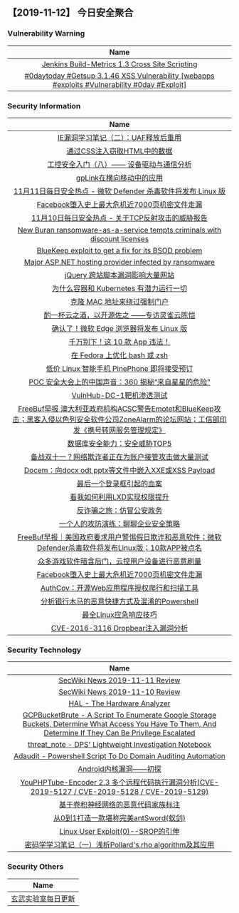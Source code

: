 
 ##   【2019-11-12】 今日安全聚合


###  						       							Vulnerability Warning

|                             Name                             |
| :----------------------------------------------------------: |
|[Jenkins Build-Metrics 1.3 Cross Site Scripting](https://cxsecurity.com/issue/WLB-2019110056)|
|[#0daytoday #Getsup 3.1.46 XSS Vulnerability  [webapps #exploits #Vulnerability #0day #Exploit]](http://0day.today/exploits/33476)|

### 						        							Security Information
|                             Name                                    |
| :----------------------------------------------------------: |
|[IE漏洞学习笔记（二）：UAF释放后重用](https://www.anquanke.com/post/id/190589)|
|[通过CSS注入窃取HTML中的数据](https://www.anquanke.com/post/id/190467)|
|[工控安全入门（八）—— 设备驱动与通信分析](https://www.anquanke.com/post/id/190565)|
|[gpLink在横向移动中的应用](https://www.anquanke.com/post/id/190585)|
|[11月11日每日安全热点 - 微软 Defender 杀毒软件将发布 Linux 版](https://www.anquanke.com/post/id/192621)|
|[Facebook堕入史上最大危机近7000页机密文件走漏](https://www.anquanke.com/post/id/192615)|
|[11月10日每日安全热点 - 关于TCP反射攻击的威胁报告](https://www.anquanke.com/post/id/192606)|
|[New Buran ransomware-as-a-service tempts criminals with discount licenses](https://www.zdnet.com/article/vegalocker-evolves-into-buran-ransomware-as-a-service/#ftag=RSSbaffb68)|
|[BlueKeep exploit to get a fix for its BSOD problem](https://www.zdnet.com/article/bluekeep-exploit-to-get-a-fix-for-its-bsod-problem/#ftag=RSSbaffb68)|
|[Major ASP.NET hosting provider infected by ransomware](https://www.zdnet.com/article/major-asp-net-hosting-provider-infected-by-ransomware/#ftag=RSSbaffb68)|
|[jQuery 跨站脚本漏洞影响大量网站](https://linux.cn/article-11566-1.html?utm_source=rss&utm_medium=rss)|
|[为什么容器和 Kubernetes 有潜力运行一切](https://linux.cn/article-11565-1.html?utm_source=rss&utm_medium=rss)|
|[克隆 MAC 地址来绕过强制门户](https://linux.cn/article-11564-1.html?utm_source=rss&utm_medium=rss)|
|[酌一杯云之酒，以开源佐之 ——专访灵雀云陈恺](https://linux.cn/article-11563-1.html?utm_source=rss&utm_medium=rss)|
|[确认了！微软 Edge 浏览器将发布 Linux 版](https://linux.cn/article-11562-1.html?utm_source=rss&utm_medium=rss)|
|[千万别下！这 10 款 App 违法！](https://linux.cn/article-11561-1.html?utm_source=rss&utm_medium=rss)|
|[在 Fedora 上优化 bash 或 zsh](https://linux.cn/article-11560-1.html?utm_source=rss&utm_medium=rss)|
|[低价 Linux 智能手机 PinePhone 即将接受预订](https://linux.cn/article-11559-1.html?utm_source=rss&utm_medium=rss)|
|[POC 安全大会上的中国声音：360 揭秘“来自星星的危险”](https://linux.cn/article-11558-1.html?utm_source=rss&utm_medium=rss)|
|[VulnHub-DC-1靶机渗透测试](https://www.freebuf.com/articles/network/218073.html)|
|[FreeBuf早报  澳大利亚政府机构ACSC警告Emotet和BlueKeep攻击；黑客入侵以色列安全软件公司ZoneAlarm的论坛网站；工信部印发《携号转网服务管理规定》](https://www.freebuf.com/news/219698.html)|
|[数据库安全能力：安全威胁TOP5](https://www.freebuf.com/articles/database/218512.html)|
|[备战双十一？网络欺诈者正在为账户接管攻击做大量测试](https://www.freebuf.com/articles/paper/219649.html)|
|[Docem：向docx odt pptx等文件中嵌入XXE或XSS Payload](https://www.freebuf.com/sectool/217539.html)|
|[最后一个登录框引起的血案](https://www.freebuf.com/vuls/219210.html)|
|[看我如何利用LXD实现权限提升](https://www.freebuf.com/articles/system/216803.html)|
|[反诈骗之旅：仿冒公安政务](https://www.freebuf.com/articles/terminal/217910.html)|
|[一个人的攻防演练：聊聊企业安全策略](https://www.freebuf.com/articles/es/219302.html)|
|[FreeBuf早报｜美国政府要求用户警惕假日欺诈和恶意软件；微软Defender杀毒软件将发布Linux版；10款APP被点名](https://www.freebuf.com/news/219610.html)|
|[众多游戏软件暗含后门，云控用户设备进行恶意刷量](https://www.freebuf.com/articles/terminal/219475.html)|
|[Facebook堕入史上最大危机近7000页机密文件走漏](https://www.freebuf.com/news/219604.html)|
|[AuthCov：开源Web应用程序授权爬行和扫描工具](https://www.freebuf.com/sectool/217214.html)|
|[分析银行木马的恶意快捷方式及混淆的Powershell](https://www.freebuf.com/articles/network/215898.html)|
|[最全Linux应急响应技巧](https://www.freebuf.com/articles/system/218407.html)|
|[CVE-2016-3116 Dropbear注入漏洞分析](https://www.freebuf.com/vuls/217933.html)|

### 						        							Security  Technology
|                             Name                                    |
| :----------------------------------------------------------: |
|[SecWiki News 2019-11-11 Review](http://www.sec-wiki.com/?2019-11-11)|
|[SecWiki News 2019-11-10 Review](http://www.sec-wiki.com/?2019-11-10)|
|[HAL - The Hardware Analyzer](http://www.kitploit.com/2019/11/hal-hardware-analyzer.html)|
|[GCPBucketBrute - A Script To Enumerate Google Storage Buckets, Determine What Access You Have To Them, And Determine If They Can Be Privilege Escalated](http://www.kitploit.com/2019/11/gcpbucketbrute-script-to-enumerate.html)|
|[threat_note - DPS' Lightweight Investigation Notebook](http://www.kitploit.com/2019/11/threatnote-dps-lightweight.html)|
|[Adaudit - Powershell Script To Do Domain Auditing Automation](http://www.kitploit.com/2019/11/adaudit-powershell-script-to-do-domain.html)|
|[Android内核漏洞——初探](http://xz.aliyun.com/t/6715)|
|[YouPHPTube-Encoder 2.3 多个远程代码执行漏洞分析(CVE-2019-5127 / CVE-2019-5128 / CVE-2019-5129)](http://xz.aliyun.com/t/6708)|
|[基于卷积神经网络的恶意代码家族标注](http://xz.aliyun.com/t/6705)|
|[从0到1打造一款堪称完美antSword(蚁剑)](http://xz.aliyun.com/t/6701)|
|[Linux User Exploit(0)--SROP的引伸](http://xz.aliyun.com/t/6702)|
|[密码学学习笔记（一）浅析Pollard's rho algorithm及其应用](http://xz.aliyun.com/t/6703)|

### 						        							Security  Others
|                             Name                                    |
| :----------------------------------------------------------: |
|[玄武实验室每日更新](https://weibo.com/p/1006065582522936/wenzhang?from=page_100606_profile&wvr=6&mod=wenzhangmore)|

